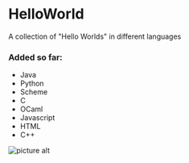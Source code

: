 # HelloWorld
A collection of "Hello Worlds" in different languages

### Added so far: ###
* Java
* Python 
* Scheme
* C
* OCaml
* Javascript
* HTML
* C++
  
  
  
![picture alt](https://i.ytimg.com/vi/zecueq-mo4M/maxresdefault.jpg "Hello")
